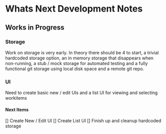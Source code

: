 # Whats Next Development Notes

## Works in Progress

### Storage
Work on storage is very early. In theory there should be 4 to start, a trivial hardcoded storage option, an in memory storage that disappears when non-running, a stub / mock storage for automated testing and a fully functional git storage using local disk space and a remote git repo.

### UI
Need to create basic new / edit UIs and a list UI for viewing and selecting workitems

#### Next Items
[] Create New / Edit UI
[] Create List UI
[] Finish up and cleanup hardcoded storage

